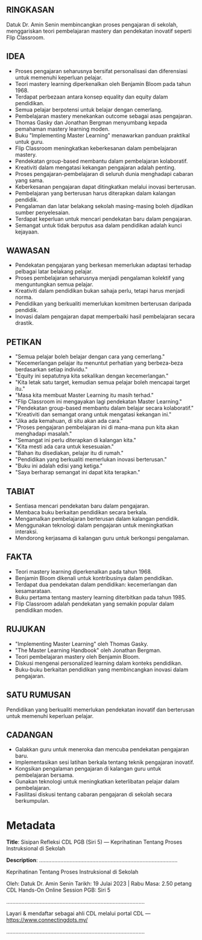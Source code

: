 ## RINGKASAN
Datuk Dr. Amin Senin membincangkan proses pengajaran di sekolah, menggariskan teori pembelajaran mastery dan pendekatan inovatif seperti Flip Classroom.

## IDEA
- Proses pengajaran seharusnya bersifat personalisasi dan diferensiasi untuk memenuhi keperluan pelajar.
- Teori mastery learning diperkenalkan oleh Benjamin Bloom pada tahun 1968.
- Terdapat perbezaan antara konsep equality dan equity dalam pendidikan.
- Semua pelajar berpotensi untuk belajar dengan cemerlang.
- Pembelajaran mastery menekankan outcome sebagai asas pengajaran.
- Thomas Gasky dan Jonathan Bergman menyumbang kepada pemahaman mastery learning moden.
- Buku "Implementing Master Learning" menawarkan panduan praktikal untuk guru.
- Flip Classroom meningkatkan keberkesanan dalam pembelajaran mastery.
- Pendekatan group-based membantu dalam pembelajaran kolaboratif.
- Kreativiti dalam mengatasi kekangan pengajaran adalah penting.
- Proses pengajaran-pembelajaran di seluruh dunia menghadapi cabaran yang sama.
- Keberkesanan pengajaran dapat ditingkatkan melalui inovasi berterusan.
- Pembelajaran yang berterusan harus diterapkan dalam kalangan pendidik.
- Pengalaman dan latar belakang sekolah masing-masing boleh dijadikan sumber penyelesaian.
- Terdapat keperluan untuk mencari pendekatan baru dalam pengajaran.
- Semangat untuk tidak berputus asa dalam pendidikan adalah kunci kejayaan.

## WAWASAN
- Pendekatan pengajaran yang berkesan memerlukan adaptasi terhadap pelbagai latar belakang pelajar.
- Proses pembelajaran seharusnya menjadi pengalaman kolektif yang menguntungkan semua pelajar.
- Kreativiti dalam pendidikan bukan sahaja perlu, tetapi harus menjadi norma.
- Pendidikan yang berkualiti memerlukan komitmen berterusan daripada pendidik.
- Inovasi dalam pengajaran dapat memperbaiki hasil pembelajaran secara drastik.

## PETIKAN
- "Semua pelajar boleh belajar dengan cara yang cemerlang."
- "Kecemerlangan pelajar itu menuntut perhatian yang berbeza-beza berdasarkan setiap individu."
- "Equity ini sepatutnya kita sekalikan dengan kecemerlangan."
- "Kita letak satu target, kemudian semua pelajar boleh mencapai target itu."
- "Masa kita membuat Master Learning itu masih terhad."
- "Flip Classroom ini mengayakan lagi pendekatan Master Learning."
- "Pendekatan group-based membantu dalam belajar secara kolaboratif."
- "Kreativiti dan semangat orang untuk mengatasi kekangan ini."
- "Jika ada kemahuan, di situ akan ada cara."
- "Proses pengajaran pembelajaran ini di mana-mana pun kita akan menghadapi masalah."
- "Semangat ini perlu diterapkan di kalangan kita."
- "Kita mesti ada cara untuk kesesuaian."
- "Bahan itu disediakan, pelajar itu di rumah."
- "Pendidikan yang berkualiti memerlukan inovasi berterusan."
- "Buku ini adalah edisi yang ketiga."
- "Saya berharap semangat ini dapat kita terapkan."

## TABIAT
- Sentiasa mencari pendekatan baru dalam pengajaran.
- Membaca buku berkaitan pendidikan secara berkala.
- Mengamalkan pembelajaran berterusan dalam kalangan pendidik.
- Menggunakan teknologi dalam pengajaran untuk meningkatkan interaksi.
- Mendorong kerjasama di kalangan guru untuk berkongsi pengalaman.

## FAKTA
- Teori mastery learning diperkenalkan pada tahun 1968.
- Benjamin Bloom dikenali untuk kontribusinya dalam pendidikan.
- Terdapat dua pendekatan dalam pendidikan: kecemerlangan dan kesamarataan.
- Buku pertama tentang mastery learning diterbitkan pada tahun 1985.
- Flip Classroom adalah pendekatan yang semakin popular dalam pendidikan moden.

## RUJUKAN
- "Implementing Master Learning" oleh Thomas Gasky.
- "The Master Learning Handbook" oleh Jonathan Bergman.
- Teori pembelajaran mastery oleh Benjamin Bloom.
- Diskusi mengenai personalized learning dalam konteks pendidikan.
- Buku-buku berkaitan pendidikan yang membincangkan inovasi dalam pengajaran.

## SATU RUMUSAN
Pendidikan yang berkualiti memerlukan pendekatan inovatif dan berterusan untuk memenuhi keperluan pelajar.

## CADANGAN
- Galakkan guru untuk meneroka dan mencuba pendekatan pengajaran baru.
- Implementasikan sesi latihan berkala tentang teknik pengajaran inovatif.
- Kongsikan pengalaman pengajaran di kalangan guru untuk pembelajaran bersama.
- Gunakan teknologi untuk meningkatkan keterlibatan pelajar dalam pembelajaran.
- Fasilitasi diskusi tentang cabaran pengajaran di sekolah secara berkumpulan.

# Metadata
**Title**: Sisipan Refleksi CDL PGB (Siri 5) — Keprihatinan Tentang Proses Instruksional di Sekolah

**Description**: ...........................................................................................

Keprihatinan Tentang Proses Instruksional di Sekolah

Oleh: Datuk Dr. Amin Senin
Tarikh: 19 Julai 2023   |   Rabu
Masa: 2.50 petang
CDL Hands-On Online Session PGB: Siri 5

...........................................................................................

Layari & mendaftar sebagai ahli CDL melalui portal CDL — https://www.connectingdots.my/

...........................................................................................